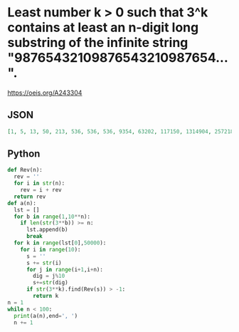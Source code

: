 # Least number k \> 0 such that 3^k contains at least an n\-digit long substring of the infinite string "98765432109876543210987654\.\.\."\.
https://oeis.org/A243304
## JSON
```JSON
[1, 5, 13, 50, 213, 536, 536, 536, 9354, 63202, 117150, 1314904, 2572181, 2572181]
```
## Python
```Python
def Rev(n):
  rev = ''
  for i in str(n):
    rev = i + rev
  return rev
def a(n):
  lst = []
  for b in range(1,10**n):
    if len(str(3**b)) >= n:
      lst.append(b)
      break
  for k in range(lst[0],50000):
    for i in range(10):
      s = ''
      s += str(i)
      for j in range(i+1,i+n):
        dig = j%10
        s+=str(dig)
      if str(3**k).find(Rev(s)) > -1:
        return k
n = 1
while n < 100:
  print(a(n),end=', ')
  n += 1
```
